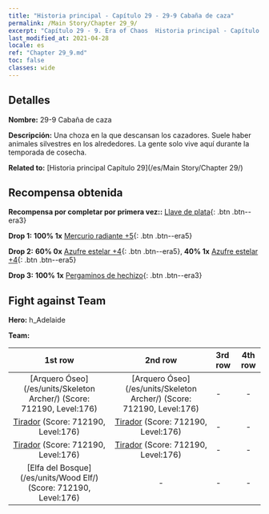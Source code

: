 ```yaml
---
title: "Historia principal - Capítulo 29 - 29-9 Cabaña de caza"
permalink: /Main Story/Chapter 29_9/
excerpt: "Capítulo 29 - 9. Era of Chaos  Historia principal - Capítulo 29_9. 29-9 Cabaña de caza"
last_modified_at: 2021-04-28
locale: es
ref: "Chapter 29_9.md"
toc: false
classes: wide
---
```


## Detalles

 **Nombre:** 29-9 Cabaña de caza

 **Descripción:** Una choza en la que descansan los cazadores. Suele haber animales silvestres en los alrededores. La gente solo vive aquí durante la temporada de cosecha.

 **Related to:** [Historia principal Capítulo 29](/es/Main Story/Chapter 29/)

## Recompensa obtenida

 **Recompensa por completar por primera vez::** [Llave de plata](/ItemsES/con_693/){: .btn .btn--era3}

 **Drop 1:** **100% 1x** [Mercurio radiante +5](/ItemsES/mat_98/){: .btn .btn--era5}

 **Drop 2:** **60% 0x** [Azufre estelar +4](/ItemsES/mat_92/){: .btn .btn--era5}, **40% 1x** [Azufre estelar +4](/ItemsES/mat_92/){: .btn .btn--era5}

 **Drop 3:** **100% 1x** [Pergaminos de hechizo](/ItemsES/con_694/){: .btn .btn--era3}


## Fight against Team
 **Hero:** h_Adelaide

 **Team:**


  | 1st row | 2nd row | 3rd row | 4th row |
  |:----:|:----:|:----|:----:|
  | [Arquero Óseo](/es/units/Skeleton Archer/) (Score: 712190, Level:176)  | [Arquero Óseo](/es/units/Skeleton Archer/) (Score: 712190, Level:176)  | - | - |
  | [Tirador](/es/units/Sharpshooter/) (Score: 712190, Level:176)  | [Tirador](/es/units/Sharpshooter/) (Score: 712190, Level:176)  | - | - |
  | [Tirador](/es/units/Sharpshooter/) (Score: 712190, Level:176)  | [Tirador](/es/units/Sharpshooter/) (Score: 712190, Level:176)  | - | - |
  | [Elfa del Bosque](/es/units/Wood Elf/) (Score: 712190, Level:176)  | - | - | - |


